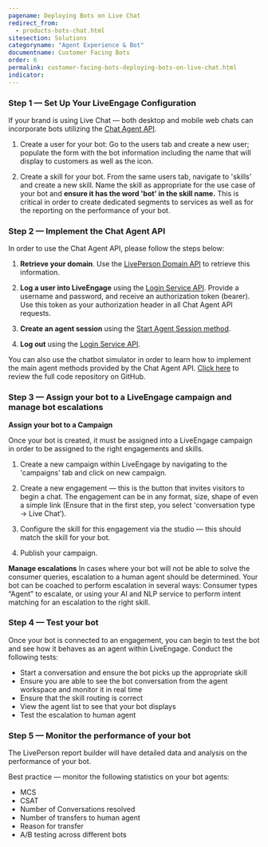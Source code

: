```yaml
---
pagename: Deploying Bots on Live Chat
redirect_from:
  - products-bots-chat.html
sitesection: Solutions
categoryname: "Agent Experience & Bot"
documentname: Customer Facing Bots
order: 6
permalink: customer-facing-bots-deploying-bots-on-live-chat.html
indicator:
---
```


### Step 1 — Set Up Your LiveEngage Configuration

If your brand is using Live Chat — both desktop and mobile web chats can incorporate bots utilizing the [Chat Agent API](chat-agent-getting-started.html).

1. Create a user for your bot: Go to the users tab and create a new user; populate the form with the bot information including the name that will display to customers as well as the icon.

2. Create a skill for your bot. From the same users tab, navigate to 'skills’ and create a  new skill. Name the skill as appropriate for the use case of your bot and **ensure it has the word 'bot’ in the skill name.** This is critical in order to create dedicated segments to services as well as for the reporting on the performance of your bot.

### Step 2 — Implement the Chat Agent API

In order to use the Chat Agent API, please follow the steps below:

1. **Retrieve your domain**. Use the [LivePerson Domain API](agent-domain-domain-api.html) to retrieve this information.

2. **Log a user into LiveEngage** using the [Login Service API](login-getting-started.html). Provide a username and password, and receive an authorization token (bearer). Use this token as your authorization header in all Chat Agent API requests.

3. **Create an agent session** using the [Start Agent Session method](agent-start-agent-session.html).

4. **Log out** using the [Login Service API](agent-logout.html).

You can also use the chatbot simulator in order to learn how to implement the main agent methods provided by the Chat Agent API. [Click here](https://github.com/LivePersonInc/agent-sample-app) to review the full code repository on GitHub.

### Step 3 — Assign your bot to a LiveEngage campaign and manage bot escalations

**Assign your bot to a Campaign**

Once your bot is created, it must be assigned into a LiveEngage campaign in order to be assigned to the right engagements and skills.

1. Create a new campaign within LiveEngage by navigating to the 'campaigns’ tab and click on new campaign.

2. Create a new engagement — this is the button that invites visitors to begin a chat.  The engagement can be in any format, size, shape of even a simple link (Ensure that in the first step, you select 'conversation type → Live Chat’).

3. Configure the skill for this engagement via the studio — this should match the skill for your bot.

4. Publish your campaign.

**Manage escalations**
In cases where your bot will not be able to solve the consumer queries, escalation to a human agent should be determined. Your bot can be coached to perform escalation in several ways: Consumer types “Agent” to escalate, or using your AI and NLP service to perform intent matching for an escalation to the right skill.

### Step 4 — Test your bot

Once your bot is connected to an engagement, you can begin to test the bot and see how it behaves as an agent within LiveEngage.  Conduct the following tests:

* Start a conversation and ensure the bot picks up the appropriate skill
* Ensure you are able to see the bot conversation from the agent workspace and monitor it in real time
* Ensure that the skill routing is correct
* View the agent list to see that your bot displays
* Test the escalation to human agent

### Step 5 — Monitor the performance of your bot

The LivePerson report builder will have detailed data and analysis on the performance of your bot.

Best practice — monitor the following statistics on your bot agents:

* MCS
* CSAT
* Number of Conversations resolved
* Number of transfers to human agent
* Reason for transfer
* A/B testing across different bots
